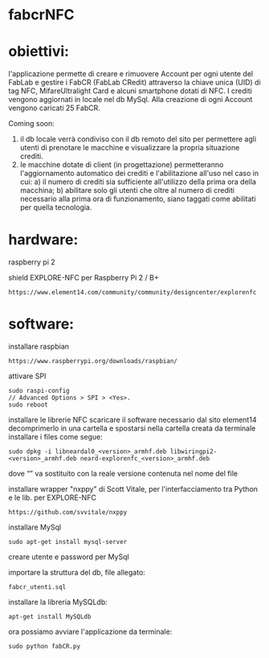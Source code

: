 # fabcrNFC

# obiettivi:
l'applicazione permette di creare e rimuovere Account per ogni utente del FabLab e gestire i FabCR (FabLab CRedit) attraverso la chiave unica (UID) di tag NFC, MifareUltralight Card e alcuni smartphone dotati di NFC.
I crediti vengono aggiornati in locale nel db MySql. Alla creazione di ogni Account vengono caricati 25 FabCR.

Coming soon:

1) il db locale verrà condiviso con il db remoto del sito per permettere agli utenti di prenotare le macchine e visualizzare la propria situazione crediti.
2) le macchine dotate di client (in progettazione) permetteranno l'aggiornamento automatico dei crediti e l'abilitazione all'uso nel caso in cui: a) il numero di crediti sia sufficiente all'utilizzo della prima ora della macchina; b) abilitare solo gli utenti che oltre al numero di crediti necessario alla prima ora di funzionamento, siano taggati come abilitati per quella tecnologia.

# hardware:
raspberry pi 2
		
shield EXPLORE-NFC per Raspberry Pi 2 / B+

	https://www.element14.com/community/community/designcenter/explorenfc
	
# software:
installare raspbian

	https://www.raspberrypi.org/downloads/raspbian/
		
attivare SPI

	sudo raspi-config
	// Advanced Options > SPI > <Yes>.
	sudo reboot
		
installare le librerie NFC
scaricare il software necessario dal sito element14
decomprimerlo in una cartella e spostarsi nella cartella creata da terminale
installare i files come segue:

	sudo dpkg -i libneardal0_<version>_armhf.deb libwiringpi2-<version>_armhf.deb neard-explorenfc_<version>_armhf.deb

dove “<version>” va sostituito con la reale versione contenuta nel nome del file
	
installare wrapper "nxppy" di Scott Vitale, per l'interfacciamento tra Python e le lib. per EXPLORE-NFC 

	https://github.com/svvitale/nxppy
	
installare MySql

	sudo apt-get install mysql-server
		
creare utente e password per MySql

importare la struttura del db, file allegato:
	
	fabcr_utenti.sql
	
installare la libreria MySQLdb:

	apt-get install MySQLdb
	
ora possiamo avviare l'applicazione da terminale:

	sudo python fabCR.py